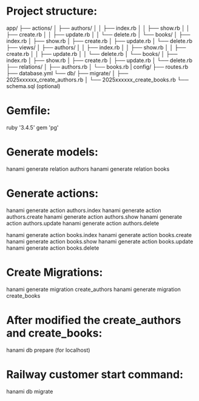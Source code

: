 # Project structure:
app/
├── actions/
│   ├── authors/
│   │   ├── index.rb
│   │   ├── show.rb
│   │   ├── create.rb
│   │   ├── update.rb
│   │   └── delete.rb
│   └── books/
│       ├── index.rb
│       ├── show.rb
│       ├── create.rb
│       ├── update.rb
│       └── delete.rb
├── views/
│   ├── authors/
│   │   ├── index.rb
│   │   ├── show.rb
│   │   ├── create.rb
│   │   ├── update.rb
│   │   └── delete.rb
│   └── books/
│       ├── index.rb
│       ├── show.rb
│       ├── create.rb
│       ├── update.rb
│       └── delete.rb
├── relations/
│   ├── authors.rb
│   └── books.rb
|
config/
├── routes.rb
├── database.yml
└── db/
    ├── migrate/
    │   ├── 2025xxxxxx_create_authors.rb
    │   └── 2025xxxxxx_create_books.rb
    └── schema.sql (optional)




# Gemfile:
ruby '3.4.5'
gem 'pg'

# Generate models:
hanami generate relation authors
hanami generate relation books


# Generate actions:
hanami generate action authors.index
hanami generate action authors.create
hanami generate action authors.show
hanami generate action authors.update
hanami generate action authors.delete

hanami generate action books.index
hanami generate action books.create
hanami generate action books.show
hanami generate action books.update
hanami generate action books.delete


# Create Migrations:
hanami generate migration create_authors
hanami generate migration create_books

# After modified the create_authors and create_books:
hanami db prepare (for localhost)

# Railway customer start command:
hanami db migrate
